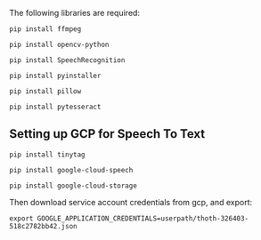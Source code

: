 The following libraries are required:

`pip install ffmpeg`

`pip install opencv-python`

`pip install SpeechRecognition`

`pip install pyinstaller`

`pip install pillow`

`pip install pytesseract`


## Setting up GCP for Speech To Text
`pip install tinytag`

`pip install google-cloud-speech`

`pip install google-cloud-storage`

Then download service account credentials from gcp, and export:

`export GOOGLE_APPLICATION_CREDENTIALS=userpath/thoth-326403-518c2782bb42.json`